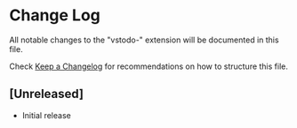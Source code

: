 # Change Log

All notable changes to the "vstodo-" extension will be documented in this file.

Check [Keep a Changelog](http://keepachangelog.com/) for recommendations on how to structure this file.

## [Unreleased]

- Initial release